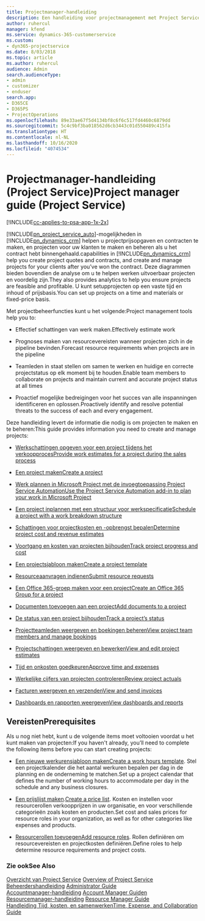 ```yaml
---
title: Projectmanager-handleiding
description: Een handleiding voor projectmanagement met Project Service
author: ruhercul
manager: kfend
ms.service: dynamics-365-customerservice
ms.custom:
- dyn365-projectservice
ms.date: 8/03/2018
ms.topic: article
ms.author: ruhercul
audience: Admin
search.audienceType:
- admin
- customizer
- enduser
search.app:
- D365CE
- D365PS
- ProjectOperations
ms.openlocfilehash: 89e33ae67f5d4134bf8c6f6c517fd4460c6879dd
ms.sourcegitcommit: 5c4c9bf3ba018562d6cb3443c01d550489c415fa
ms.translationtype: HT
ms.contentlocale: nl-NL
ms.lasthandoff: 10/16/2020
ms.locfileid: "4074534"
---
```

# <a name="project-manager-guide-project-service"></a><span data-ttu-id="0645d-103">Projectmanager-handleiding (Project Service)</span><span class="sxs-lookup"><span data-stu-id="0645d-103">Project manager guide (Project Service)</span></span>

[!INCLUDE[cc-applies-to-psa-app-1x-2x](../includes/cc-applies-to-psa-app-1x-2x.md)]

[!INCLUDE[pn_project_service_auto](../includes/pn-project-service-auto.md)]<span data-ttu-id="0645d-104">-mogelijkheden in [!INCLUDE[pn_dynamics_crm](../includes/pn-dynamics-crm.md)] helpen u projectprijsopgaven en contracten te maken, en projecten voor uw klanten te maken en beheren als u het contract hebt binnengehaald.</span><span class="sxs-lookup"><span data-stu-id="0645d-104">capabilities in [!INCLUDE[pn_dynamics_crm](../includes/pn-dynamics-crm.md)] help you create project quotes and contracts, and create and manage projects for your clients after you’ve won the contract.</span></span> <span data-ttu-id="0645d-105">Deze diagrammen bieden bovendien de analyse om u te helpen werken uitvoerbaar projecten en voordelig zijn.</span><span class="sxs-lookup"><span data-stu-id="0645d-105">They also provides analytics to help you ensure projects are feasible and profitable.</span></span> <span data-ttu-id="0645d-106">U kunt setupprojecten op een vaste tijd en inhoud of prijsbasis.</span><span class="sxs-lookup"><span data-stu-id="0645d-106">You can set up projects on a time and materials or fixed-price basis.</span></span>  
  
 <span data-ttu-id="0645d-107">Met projectbeheerfuncties kunt u het volgende:</span><span class="sxs-lookup"><span data-stu-id="0645d-107">Project management tools help you to:</span></span>  
  
-   <span data-ttu-id="0645d-108">Effectief schattingen van werk maken.</span><span class="sxs-lookup"><span data-stu-id="0645d-108">Effectively estimate work</span></span>  
  
-   <span data-ttu-id="0645d-109">Prognoses maken van resourcevereisten wanneer projecten zich in de pipeline bevinden.</span><span class="sxs-lookup"><span data-stu-id="0645d-109">Forecast resource requirements when projects are in the pipeline</span></span>  
  
-   <span data-ttu-id="0645d-110">Teamleden in staat stellen om samen te werken en huidige en correcte projectstatus op elk moment bij te houden.</span><span class="sxs-lookup"><span data-stu-id="0645d-110">Enable team members to collaborate on projects and maintain current and accurate project status at all times</span></span>  
  
-   <span data-ttu-id="0645d-111">Proactief mogelijke bedreigingen voor het succes van alle inspanningen identificeren en oplossen.</span><span class="sxs-lookup"><span data-stu-id="0645d-111">Proactively identify and resolve potential threats to the success of each and every engagement.</span></span>  
  
<span data-ttu-id="0645d-112">Deze handleiding levert de informatie die nodig is om projecten te maken en te beheren:</span><span class="sxs-lookup"><span data-stu-id="0645d-112">This guide provides information you need to create and manage projects:</span></span>  
  
-   [<span data-ttu-id="0645d-113">Werkschattingen opgeven voor een project tijdens het verkoopproces</span><span class="sxs-lookup"><span data-stu-id="0645d-113">Provide work estimates for a project during the sales process</span></span>](../psa/provide-estimates-project-during-sales-process.md)  
  
-   [<span data-ttu-id="0645d-114">Een project maken</span><span class="sxs-lookup"><span data-stu-id="0645d-114">Create a project</span></span>](../psa/create-project.md)  
  
-   [<span data-ttu-id="0645d-115">Werk plannen in Microsoft Project met de invoegtoepassing Project Service Automation</span><span class="sxs-lookup"><span data-stu-id="0645d-115">Use the Project Service Automation add-in to plan your work in Microsoft Project</span></span>](../psa/add-plan-work-microsoft-project.md)  
  
-   [<span data-ttu-id="0645d-116">Een project inplannen met een structuur voor werkspecificatie</span><span class="sxs-lookup"><span data-stu-id="0645d-116">Schedule a project with a work breakdown structure</span></span>](../psa/schedule-project-work-breakdown-structure.md)  
  
-   [<span data-ttu-id="0645d-117">Schattingen voor projectkosten en -opbrengst bepalen</span><span class="sxs-lookup"><span data-stu-id="0645d-117">Determine project cost and revenue estimates</span></span>](../psa/determine-project-cost-revenue-estimates.md)  
  
-   [<span data-ttu-id="0645d-118">Voortgang en kosten van projecten bijhouden</span><span class="sxs-lookup"><span data-stu-id="0645d-118">Track project progress and cost</span></span>](../psa/track-project-progress-cost.md)  
  
-   [<span data-ttu-id="0645d-119">Een projectsjabloon maken</span><span class="sxs-lookup"><span data-stu-id="0645d-119">Create a project template</span></span>](../psa/create-project-template.md)  
  
-   [<span data-ttu-id="0645d-120">Resourceaanvragen indienen</span><span class="sxs-lookup"><span data-stu-id="0645d-120">Submit resource requests</span></span>](../psa/submit-resource-requests.md)  
  
-   [<span data-ttu-id="0645d-121">Een Office 365-groep maken voor een project</span><span class="sxs-lookup"><span data-stu-id="0645d-121">Create an Office 365 Group for a project</span></span>](../psa/create-office-365-group-project.md)  
  
-   [<span data-ttu-id="0645d-122">Documenten toevoegen aan een project</span><span class="sxs-lookup"><span data-stu-id="0645d-122">Add documents to a project</span></span>](../psa/add-documents-project.md)  
  
-   [<span data-ttu-id="0645d-123">De status van een project bijhouden</span><span class="sxs-lookup"><span data-stu-id="0645d-123">Track a project’s status</span></span>](../psa/track-project-status.md)  
  
-   [<span data-ttu-id="0645d-124">Projectteamleden weergeven en boekingen beheren</span><span class="sxs-lookup"><span data-stu-id="0645d-124">View project team members and manage bookings</span></span>](../psa/view-project-team-members-manage-bookings.md)  
  
-   [<span data-ttu-id="0645d-125">Projectschattingen weergeven en bewerken</span><span class="sxs-lookup"><span data-stu-id="0645d-125">View and edit project estimates</span></span>](../psa/view-edit-project-estimates.md)  
  
-   [<span data-ttu-id="0645d-126">Tijd en onkosten goedkeuren</span><span class="sxs-lookup"><span data-stu-id="0645d-126">Approve time and expenses</span></span>](../psa/approve-time-expenses.md)  
  
-   [<span data-ttu-id="0645d-127">Werkelijke cijfers van projecten controleren</span><span class="sxs-lookup"><span data-stu-id="0645d-127">Review project actuals</span></span>](../psa/review-project-actuals.md)  
  
-   [<span data-ttu-id="0645d-128">Facturen weergeven en verzenden</span><span class="sxs-lookup"><span data-stu-id="0645d-128">View and send invoices</span></span>](../psa/view-send-invoices.md)  
  
-   [<span data-ttu-id="0645d-129">Dashboards en rapporten weergeven</span><span class="sxs-lookup"><span data-stu-id="0645d-129">View dashboards and reports</span></span>](../psa/view-dashboards-reports.md)  
  
## <a name="prerequisites"></a><span data-ttu-id="0645d-130">Vereisten</span><span class="sxs-lookup"><span data-stu-id="0645d-130">Prerequisites</span></span>  
 <span data-ttu-id="0645d-131">Als u nog niet hebt, kunt u de volgende items moet voltooien voordat u het kunt maken van projecten:</span><span class="sxs-lookup"><span data-stu-id="0645d-131">If you haven't already, you’ll need to complete the following items before you can start creating projects:</span></span>  
  
-   <span data-ttu-id="0645d-132">[Een nieuwe werkurensjabloon maken](../psa/create-work-hours-template.md)</span><span class="sxs-lookup"><span data-stu-id="0645d-132">[Create a work hours template](../psa/create-work-hours-template.md).</span></span> <span data-ttu-id="0645d-133">Stel een projectkalender die het aantal werkuren bepalen per dag in de planning en de onderneming te matchen.</span><span class="sxs-lookup"><span data-stu-id="0645d-133">Set up a project calendar that defines the number of working hours to accommodate per day in the schedule and any business closures.</span></span>  
  
-   <span data-ttu-id="0645d-134">[Een prijslijst maken](../psa/create-price-list.md).</span><span class="sxs-lookup"><span data-stu-id="0645d-134">[Create a price list](../psa/create-price-list.md).</span></span> <span data-ttu-id="0645d-135">Kosten en instellen voor resourcerollen verkoopprijzen in uw organisatie, en voor verschillende categorieën zoals kosten en producten.</span><span class="sxs-lookup"><span data-stu-id="0645d-135">Set cost and sales prices for resource roles in your organization, as well as for other categories like expenses and products.</span></span>  
  
-   <span data-ttu-id="0645d-136">[Resourcerollen toevoegen](../psa/add-resource-roles.md)</span><span class="sxs-lookup"><span data-stu-id="0645d-136">[Add resource roles](../psa/add-resource-roles.md).</span></span> <span data-ttu-id="0645d-137">Rollen definiëren om resourcevereisten en projectkosten definiëren.</span><span class="sxs-lookup"><span data-stu-id="0645d-137">Define roles to help determine resource requirements and project costs.</span></span>  
  
### <a name="see-also"></a><span data-ttu-id="0645d-138">Zie ook</span><span class="sxs-lookup"><span data-stu-id="0645d-138">See Also</span></span>  
 <span data-ttu-id="0645d-139">[Overzicht van Project Service](../psa/overview.md) </span><span class="sxs-lookup"><span data-stu-id="0645d-139">[Overview of Project Service](../psa/overview.md) </span></span>  
 <span data-ttu-id="0645d-140">[Beheerdershandleiding](../psa/admin-guide.md) </span><span class="sxs-lookup"><span data-stu-id="0645d-140">[Administrator Guide](../psa/admin-guide.md) </span></span>  
 <span data-ttu-id="0645d-141">[Accountmanager-handleiding](../psa/account-manager-guide.md) </span><span class="sxs-lookup"><span data-stu-id="0645d-141">[Account Manager Guiden](../psa/account-manager-guide.md) </span></span>  
 <span data-ttu-id="0645d-142">[Resourcemanager-handleiding](../psa/resource-manager-guide.md) </span><span class="sxs-lookup"><span data-stu-id="0645d-142">[Resource Manager Guide](../psa/resource-manager-guide.md) </span></span>  
 [<span data-ttu-id="0645d-143">Handleiding Tijd, kosten, en samenwerken</span><span class="sxs-lookup"><span data-stu-id="0645d-143">Time, Expense, and Collaboration Guide</span></span>](../psa/time-expense-collaboration-guide.md)

